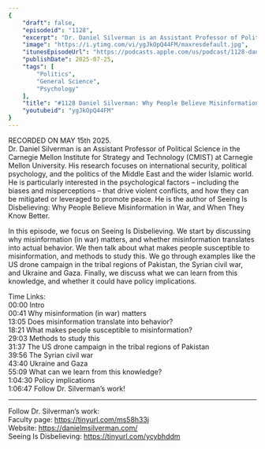 ```yaml
---
{
	"draft": false,
	"episodeid": "1128",
	"excerpt": "Dr. Daniel Silverman is an Assistant Professor of Political Science in the Carnegie Mellon Institute for Strategy and Technology (CMIST) at Carnegie Mellon University. His research focuses on international security, political psychology, and the politics of the Middle East and the wider Islamic world. He is particularly interested in the psychological factors – including the biases and misperceptions – that drive violent conflicts, and how they can be mitigated or leveraged to promote peace. He is the author of Seeing Is Disbelieving: Why People Believe Misinformation in War, and When They Know Better.",
	"image": "https://i.ytimg.com/vi/ygJkOpQ44FM/maxresdefault.jpg",
	"itunesEpisodeUrl": "https://podcasts.apple.com/us/podcast/1128-daniel-silverman-why-people-believe-misinformation/id1451347236?i=1000719023309&uo=4",
	"publishDate": 2025-07-25,
	"tags": [
		"Politics",
		"General Science",
		"Psychology"
	],
	"title": "#1128 Daniel Silverman: Why People Believe Misinformation in War",
	"youtubeid": "ygJkOpQ44FM"
}
---
```

RECORDED ON MAY 15th 2025.  
Dr. Daniel Silverman is an Assistant Professor of Political Science in the Carnegie Mellon Institute for Strategy and Technology (CMIST) at Carnegie Mellon University. His research focuses on international security, political psychology, and the politics of the Middle East and the wider Islamic world. He is particularly interested in the psychological factors – including the biases and misperceptions – that drive violent conflicts, and how they can be mitigated or leveraged to promote peace. He is the author of Seeing Is Disbelieving: Why People Believe Misinformation in War, and When They Know Better.

In this episode, we focus on Seeing Is Disbelieving. We start by discussing why misinformation (in war) matters, and whether misinformation translates into actual behavior. We then talk about what makes people susceptible to misinformation, and methods to study this. We go through examples like the US drone campaign in the tribal regions of Pakistan, the Syrian civil war, and Ukraine and Gaza. Finally, we discuss what we can learn from this knowledge, and whether it could have policy implications.

Time Links:  
<time>00:00</time> Intro  
<time>00:41</time> Why misinformation (in war) matters  
<time>13:05</time> Does misinformation translate into behavior?  
<time>18:21</time> What makes people susceptible to misinformation?  
<time>29:03</time> Methods to study this  
<time>31:37</time> The US drone campaign in the tribal regions of Pakistan  
<time>39:56</time> The Syrian civil war  
<time>43:40</time> Ukraine and Gaza  
<time>55:09</time> What can we learn from this knowledge?  
<time>1:04:30</time> Policy implications  
<time>1:06:47</time> Follow Dr. Silverman’s work!

---

Follow Dr. Silverman’s work:  
Faculty page: https://tinyurl.com/ms58h33j  
Website: https://danielmsilverman.com/  
Seeing Is Disbelieving: https://tinyurl.com/ycybhddm
